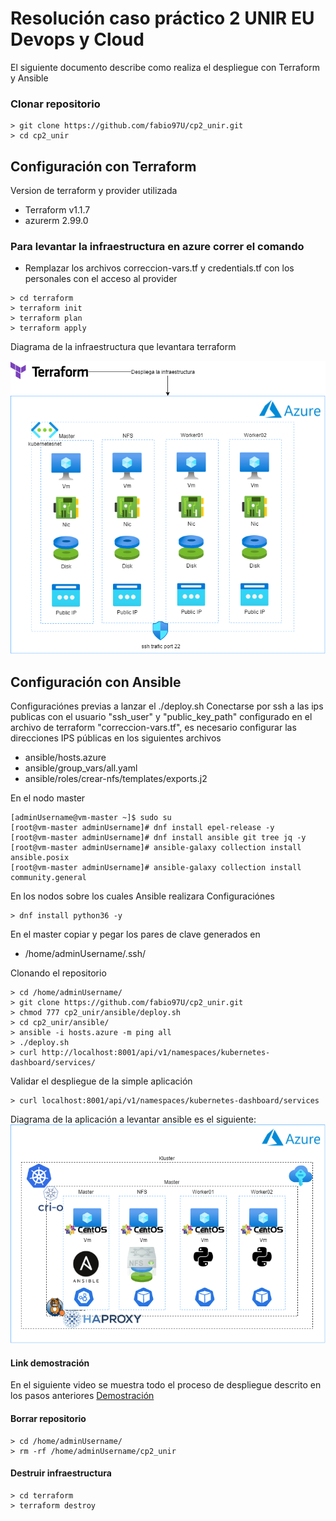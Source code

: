 # Resolución caso práctico 2 UNIR EU Devops y Cloud

El siguiente documento describe como realiza el despliegue con Terraform y Ansible

### Clonar repositorio
```console
> git clone https://github.com/fabio97U/cp2_unir.git
> cd cp2_unir
```

## Configuración con Terraform
Version de terraform y provider utilizada
- Terraform v1.1.7
- azurerm 2.99.0

### Para levantar la infraestructura en azure correr el comando
- Remplazar los archivos correccion-vars.tf y credentials.tf con los personales con el acceso al provider

```console
> cd terraform
> terraform init
> terraform plan
> terraform apply
```
Diagrama de la infraestructura que levantara terraform

![](imgs/Diagram-terraform.png)

## Configuración con Ansible

Configuraciónes previas a lanzar el ./deploy.sh
Conectarse por ssh a las ips publicas con el usuario "ssh_user" y "public_key_path" configurado en el archivo de terraform "correccion-vars.tf", es necesario configurar las direcciones IPS públicas en los siguientes archivos

- ansible/hosts.azure
- ansible/group_vars/all.yaml
- ansible/roles/crear-nfs/templates/exports.j2

En el nodo master
```console
[adminUsername@vm-master ~]$ sudo su
[root@vm-master adminUsername]# dnf install epel-release -y
[root@vm-master adminUsername]# dnf install ansible git tree jq -y
[root@vm-master adminUsername]# ansible-galaxy collection install ansible.posix
[root@vm-master adminUsername]# ansible-galaxy collection install community.general
```

En los nodos sobre los cuales Ansible realizara Configuraciónes
```console
> dnf install python36 -y
```
En el master copiar y pegar los pares de clave generados  en 
- /home/adminUsername/.ssh/

Clonando el repositorio
```console
> cd /home/adminUsername/
> git clone https://github.com/fabio97U/cp2_unir.git
> chmod 777 cp2_unir/ansible/deploy.sh
> cd cp2_unir/ansible/
> ansible -i hosts.azure -m ping all
> ./deploy.sh
> curl http://localhost:8001/api/v1/namespaces/kubernetes-dashboard/services/
```

Validar el despliegue de la simple aplicación
```console
> curl localhost:8001/api/v1/namespaces/kubernetes-dashboard/services
```

Diagrama de la aplicación a levantar ansible es el siguiente:
![](imgs/Diagram-ansible.png)


#### Link demostración
En el siguiente video se muestra todo el proceso de despliegue descrito en los pasos anteriores
[Demostración](https://youtu.be/iQag6f1xOw8)


#### Borrar repositorio
```console
> cd /home/adminUsername/
> rm -rf /home/adminUsername/cp2_unir
```

#### Destruir infraestructura
```console
> cd terraform
> terraform destroy
```
